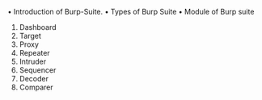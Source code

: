  • Introduction of Burp-Suite.
 • Types of Burp Suite
 • Module of Burp suite
   1. Dashboard 
   2. Target 
   3. Proxy
   4. Repeater
   5. Intruder 
   6. Sequencer
   7. Decoder
   8. Comparer
